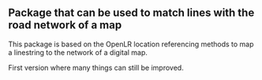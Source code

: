## Package that can be used to match lines with the road network of a map

This package is based on the OpenLR location referencing methods to map a linestring to the network of a digital map.

First version where many things can still be improved.


